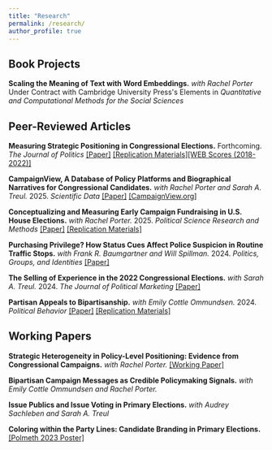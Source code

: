 ```yaml
---
title: "Research"
permalink: /research/
author_profile: true
---
```


## Book Projects
**Scaling the Meaning of Text with Word Embeddings.** *with Rachel Porter* Under Contract with Cambridge University Press's Elements in *Quantitative and Computational Methods for the Social Sciences*

## Peer-Reviewed Articles
**Measuring Strategic Positioning in Congressional Elections.** Forthcoming. *The Journal of Politics* [[Paper]](/files/case_measuringpositioning.pdf) [[Replication Materials]](https://doi.org/10.7910/DVN/2YQ2CF)[[WEB Scores (2018-2022)]](https://github.com/crcase/WEB-Scores)

**CampaignView, A Database of Policy Platforms and Biographical Narratives for Congressional Candidates.** *with Rachel Porter and Sarah A. Treul.* 2025. *Scientific Data* [[Paper]](https://www.nature.com/articles/s41597-025-05491-x) [[CampaignView.org]](https://campaignview.org)

**Conceptualizing and Measuring Early Campaign Fundraising in U.S. House Elections.** *with Rachel Porter.* 2025. *Political Science Research and Methods* [[Paper]](https://doi.org/10.1017/psrm.2025.10014) [[Replication Materials]](https://doi.org/10.7910/DVN/FVLHCX)

**Purchasing Privilege? How Status Cues Affect Police Suspicion in Routine Traffic Stops.** *with Frank R. Baumgartner and Will Spillman.* 2024. *Politics, Groups, and Identities* [[Paper]](https://doi.org/10.1080/21565503.2024.2378034)

**The Selling of Experience in the 2022 Congressional Elections.** *with Sarah A. Treul.* 2024. *The Journal of Political Marketing* [[Paper]](https://doi.org/10.1080/15377857.2024.2371765)

**Partisan Appeals to Bipartisanship.** *with Emily Cottle Ommundsen.*  2024. *Political Behavior* [[Paper]](https://doi.org/10.1007/s11109-022-09838-7) [[Replication Materials]](https://github.com/crcase/partisan-appeals-to-bipartisanship)

## Working Papers
**Strategic Heterogeneity in Policy-Level Positioning: Evidence from Congressional Campaigns.** *with Rachel Porter.* [[Working Paper]](/files/case_porter_issues.pdf)

**Bipartisan Campaign Messages as Credible Policymaking Signals.** *with Emily Cottle Ommundsen and Rachel Porter.*

**Issue Publics and Issue Voting in Primary Elections.** *with Audrey Sachleben and Sarah A. Treul*

**Coloring within the Party Lines: Candidate Branding in Primary Elections.** [[Polmeth 2023 Poster]](/files/case_logos_poster.pdf)



